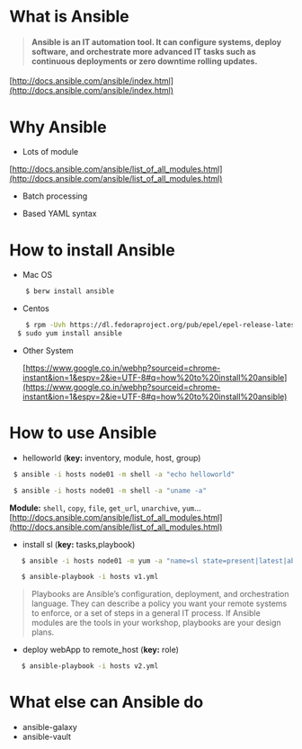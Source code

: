 # What is Ansible


>#### Ansible is an IT automation tool. It can configure systems, deploy software, and orchestrate more advanced IT tasks such as continuous deployments or zero downtime rolling updates.  
  
[http://docs.ansible.com/ansible/index.html](http://docs.ansible.com/ansible/index.html)

# Why Ansible
  - Lots of module
  
  [http://docs.ansible.com/ansible/list_of_all_modules.html](http://docs.ansible.com/ansible/list_of_all_modules.html)

  - Batch processing 

  - Based YAML syntax



# How to install Ansible

 - Mac OS
 
 ```bash
 	 $ berw install ansible
 ```
 - Centos 
 
 ```bash
 	 $ rpm -Uvh https://dl.fedoraproject.org/pub/epel/epel-release-latest-6.noarch.rpm
   $ sudo yum install ansible
 ```
 
 - Other System 
 
   [https://www.google.co.in/webhp?sourceid=chrome-instant&ion=1&espv=2&ie=UTF-8#q=how%20to%20install%20ansible](https://www.google.co.in/webhp?sourceid=chrome-instant&ion=1&espv=2&ie=UTF-8#q=how%20to%20install%20ansible)

 
# How to use Ansible
 - helloworld (**key:**  inventory, module, host, group)

 ```bash
  $ ansible -i hosts node01 -m shell -a "echo helloworld"

  $ ansible -i hosts node01 -m shell -a "uname -a"
 ```
**Module:** `shell`, `copy`, `file`, `get_url`, `unarchive`, `yum`...
[http://docs.ansible.com/ansible/list_of_all_modules.html](http://docs.ansible.com/ansible/list_of_all_modules.html)
 - install sl (**key:** tasks,playbook)
 
 ```bash
   	$ ansible -i hosts node01 -m yum -a "name=sl state=present|latest|absent" --sudo
 ```
 ```bash
   	$ ansible-playbook -i hosts v1.yml
 ```
 >Playbooks are Ansible’s configuration, deployment, and orchestration language. They can  describe a policy you want your remote systems to enforce, or a set of steps in a general IT process.
If Ansible modules are the tools in your workshop, playbooks are your design plans.
 
 - deploy webApp to remote_host (**key:** role) 
 
 ```bash
   	$ ansible-playbook -i hosts v2.yml
 ```
 
# What else can Ansible do
 - ansible-galaxy
 - ansible-vault



